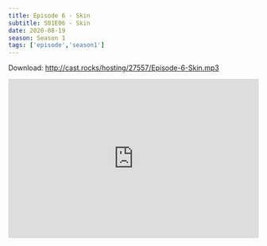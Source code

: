 ```yaml
---
title: Episode 6 - Skin
subtitle: S01E06 - Skin
date: 2020-08-19
season: Season 1
tags: ['episode','season1']
---
```


Download: <a href="http://cast.rocks/hosting/27557/Episode-6-Skin.mp3" Alt="Supernatural Episode 6 - Skin">http://cast.rocks/hosting/27557/Episode-6-Skin.mp3</a>

<iframe src="https://cast.rocks/player/27557/Episode-6-Skin.mp3?episodeTitle=Episode%206%20-%20Skin&podcastTitle=Couple%20of%20Idjits&episodeDate=August%2017th%2C%202020&imageURL=https%3A%2F%2Fcast.rocks%2Fhosting%2F27557%2Ffeeds%2FCAURZ.jpg" style="border: none; min-height: 265px; max-height: 320px; max-width: 558px; min-width: 270px; width: 100%; height: 100%;" scrollbars="no"></iframe>
